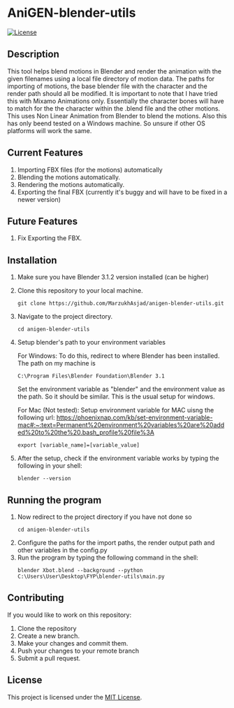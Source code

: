 # AniGEN-blender-utils

[![License](https://img.shields.io/badge/license-MIT-blue.svg)](https://opensource.org/licenses/MIT)

## Description

This tool helps blend motions in Blender and render the animation with the given filenames using a local file directory of motion data. The paths for importing of motions, the base blender file with the character and the render path should all be modified. It is important to note that I have tried this with Mixamo Animations only. Essentially the character bones will have to match for the the character within the .blend file and the other motions. This uses Non Linear Animation from Blender to blend the motions. Also this has only beend tested on a Windows machine. So unsure if other OS platforms will work the same.

## Current Features
1. Importing FBX files (for the motions) automatically
2. Blending the motions automatically.
3. Rendering the motions automatically.
4. Exporting the final FBX (currently it's buggy and will have to be fixed in a newer version)

## Future Features
1. Fix Exporting the FBX.

## Installation

1. Make sure you have Blender 3.1.2 version installed (can be higher)
2. Clone this repository to your local machine.
   ```shell
   git clone https://github.com/MarzukhAsjad/anigen-blender-utils.git
   ```
3. Navigate to the project directory.
   ```shell
   cd anigen-blender-utils
   ```
4. Setup blender's path to your environment variables

   For Windows:
   To do this, redirect to where Blender has been installed. The path on my machine is

   ```
   C:\Program Files\Blender Foundation\Blender 3.1
   ```

   Set the environment variable as "blender" and the environment value as the path.
   So it should be similar. This is the usual setup for windows.

   For Mac (Not tested):
   Setup environment variable for MAC uisng the following url: https://phoenixnap.com/kb/set-environment-variable-mac#:~:text=Permanent%20environment%20variables%20are%20added%20to%20the%20.bash_profile%20file%3A

   ```shell
   export [variable_name]=[variable_value]
   ```

6. After the setup, check if the environment variable works by typing the following in your shell:
   ```shell
   blender --version
   ```

## Running the program

1. Now redirect to the project directory if you have not done so
   ```
   cd anigen-blender-utils
   ```
2. Configure the paths for the import paths, the render output path and other variables in the config.py
3. Run the program by typing the following command in the shell:
   ```shell
   blender Xbot.blend --background --python C:\Users\User\Desktop\FYP\blender-utils\main.py
   ```

## Contributing

If you would like to work on this repository:

1. Clone the repository
2. Create a new branch.
3. Make your changes and commit them.
4. Push your changes to your remote branch
5. Submit a pull request.

## License

This project is licensed under the [MIT License](https://opensource.org/licenses/MIT).

